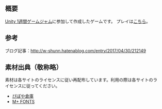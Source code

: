 ## 概要
[Unity 1週間ゲームジャム](https://unityroom.com/unity1weeks)に参加して作成したゲームです。
プレイは[こちら](https://unityroom.com/games/pon3)。

## 参考 
ブログ記事：<http://w-shunn.hatenablog.com/entry/2017/04/30/212149>

## 素材出典（敬称略）
素材は各サイトのライセンスに従い再配布しています。利用の際は各サイトのライセンスに従ってください。

- [ぴぽや倉庫](http://piposozai.blog76.fc2.com/)
- [M+ FONTS](https://mplus-fonts.osdn.jp/)